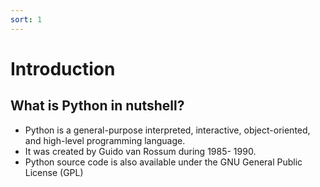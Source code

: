 ```yaml
---
sort: 1
---
```


# Introduction

## What is Python in nutshell?

- Python is a general-purpose interpreted, interactive, object-oriented, and high-level programming language.
- It was created by Guido van Rossum during 1985- 1990.
- Python source code is also available under the GNU General Public License (GPL)
